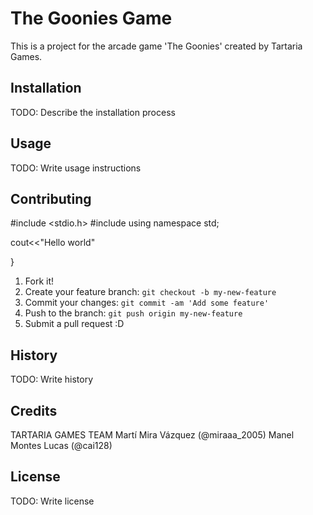 # The Goonies Game

This is a project for the arcade game 'The Goonies' created by Tartaria Games. 
## Installation
TODO: Describe the installation process
## Usage
TODO: Write usage instructions
## Contributing

#include <stdio.h>
#include <iostream>
using namespace std;



cout<<"Hello world"

}

1. Fork it!
2. Create your feature branch: `git checkout -b my-new-feature`
3. Commit your changes: `git commit -am 'Add some feature'`
4. Push to the branch: `git push origin my-new-feature`
5. Submit a pull request :D
## History
TODO: Write history
## Credits
TARTARIA GAMES TEAM
Martí Mira Vázquez  (@miraaa_2005)
Manel Montes Lucas  (@cai128)
## License
TODO: Write license
